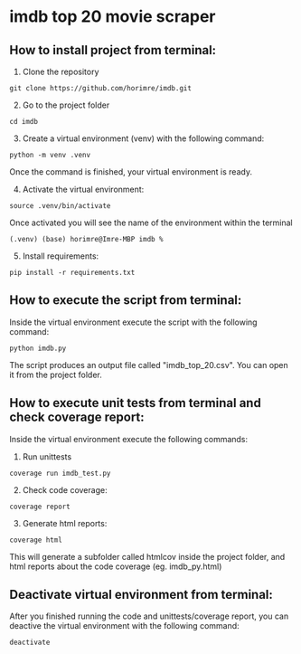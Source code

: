 # imdb top 20 movie scraper

## How to install project from terminal:

1. Clone the repository
```
git clone https://github.com/horimre/imdb.git
```
2. Go to the project folder
```
cd imdb
```
3. Create a virtual environment (venv) with the following command:
```
python -m venv .venv
```
Once the command is finished, your virtual environment is ready.
 
4. Activate the virtual environment:
```
source .venv/bin/activate
```
Once activated you will see the name of the environment within the terminal
```console
(.venv) (base) horimre@Imre-MBP imdb % 
```
  
5. Install requirements:
  ```
  pip install -r requirements.txt
  ```
  
## How to execute the script from terminal:

Inside the virtual environment execute the script with the following command:
```
python imdb.py
```
The script produces an output file called "imdb_top_20.csv". You can open it from the project folder.

## How to execute unit tests from terminal and check coverage report:
Inside the virtual environment execute the following commands:
1. Run unittests
```
coverage run imdb_test.py
```
2. Check code coverage:
```
coverage report
```
3. Generate html reports:
```
coverage html
```
This will generate a subfolder called htmlcov inside the project folder, and html reports about the code coverage (eg. imdb_py.html)

## Deactivate virtual environment from terminal:
After you finished running the code and unittests/coverage report, you can deactive the virtual environment with the following command:
```
deactivate
```
